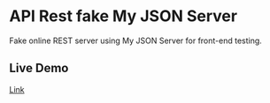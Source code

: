 # API Rest fake My JSON Server

Fake online REST server using My JSON Server for front-end testing.

## Live Demo

[Link](https://my-json-server.typicode.com/typicode/neduardoaguirre/apirestfake-jsonserver)

